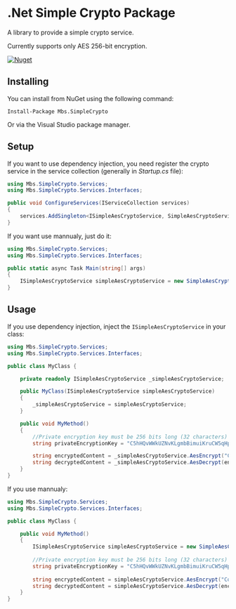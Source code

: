 # .Net Simple Crypto Package

A library to provide a simple crypto service. 

Currently supports only AES 256-bit encryption.


[![Nuget](https://img.shields.io/nuget/v/Mbs.SimpleCrypto.svg)](https://www.nuget.org/packages/Mbs.SimpleCrypto)

## Installing

You can install from NuGet using the following command:

`Install-Package Mbs.SimpleCrypto`

Or via the Visual Studio package manager.

## Setup

If you want to use dependency injection, you need register the crypto service in the service collection (generally in _Startup.cs_ file):

```c#
using Mbs.SimpleCrypto.Services;
using Mbs.SimpleCrypto.Services.Interfaces;

public void ConfigureServices(IServiceCollection services)
{
    services.AddSingleton<ISimpleAesCryptoService, SimpleAesCryptoService>();
}
``` 

If you want use mannualy, just do it:

```c#
using Mbs.SimpleCrypto.Services;
using Mbs.SimpleCrypto.Services.Interfaces;

public static async Task Main(string[] args)
{
    ISimpleAesCryptoService simpleAesCryptoService = new SimpleAesCryptoService();
}
```

## Usage 
If you use dependency injection, inject the `ISimpleAesCryptoService` in your class:

```c#
using Mbs.SimpleCrypto.Services;
using Mbs.SimpleCrypto.Services.Interfaces;

public class MyClass {

    private readonly ISimpleAesCryptoService _simpleAesCryptoService;

    public MyClass(ISimpleAesCryptoService simpleAesCryptoService)
    {
        _simpleAesCryptoService = simpleAesCryptoService;
    }

    public void MyMethod()
    {
        //Private encryption key must be 256 bits long (32 characters)
        string privateEncryptionKey = "C5hHQvWWkUZNvKLgmbBimuiKruCW5qHp";

        string encryptedContent = _simpleAesCryptoService.AesEncrypt("ContentToBeEncrypted", privateEncryptionKey);
        string decryptedContent = _simpleAesCryptoService.AesDecrypt(encryptedContent, _privateEncryptionKey);
    }
}
```

If you use mannualy:

```c#
using Mbs.SimpleCrypto.Services;
using Mbs.SimpleCrypto.Services.Interfaces;

public class MyClass {

    public void MyMethod()
    {
        ISimpleAesCryptoService simpleAesCryptoService = new SimpleAesCryptoService();
        
        //Private encryption key must be 256 bits long (32 characters)
        string privateEncryptionKey = "C5hHQvWWkUZNvKLgmbBimuiKruCW5qHp";
        
        string encryptedContent = simpleAesCryptoService.AesEncrypt("ContentToBeEncrypted", privateEncryptionKey);
        string decryptedContent = simpleAesCryptoService.AesDecrypt(encryptedContent, _privateEncryptionKey);
    }
}
```
